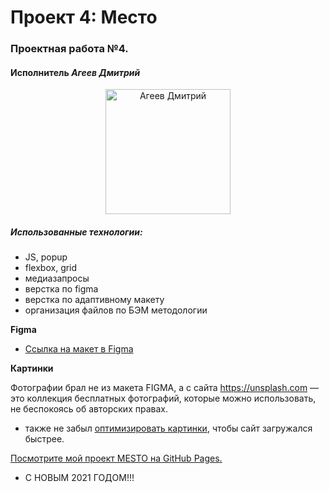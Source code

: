 # Проект 4: Место

### Проектная работа №4.
#### Исполнитель                                  *Агеев Дмитрий* 

<p align="center"><img src="https://scontent.fmsq2-1.fna.fbcdn.net/v/t1.0-9/127142444_1292068024474820_2603593254457549792_n.jpg?_nc_cat=102&ccb=2&_nc_sid=174925&_nc_eui2=AeFXGGTQfxI4NkbUgnPHKOIEC708gKFaF1oLvTyAoVoXWo7l_kphk0y12abzj5r3aoeVHfb0UVakq_HxHqkQmKlx&_nc_ohc=57EGW658I-MAX8OhEEB&_nc_ht=scontent.fmsq2-1.fna&oh=d28dc7fb4789d3e2533eacc5b48db7f6&oe=6041B37C" width="200" alt="Агеев Дмитрий"></p>

##### Использованные технологии:
* JS, popup
* flexbox, grid
* медиазапросы
* верстка по figma
* верстка по адаптивному макету
* организация файлов по БЭМ методологии

**Figma**

* [Ссылка на макет в Figma](https://www.figma.com/file/2cn9N9jSkmxD84oJik7xL7/JavaScript.-Sprint-4?node-id=28212%3A269)

**Картинки**

Фотографии брал не из макета FIGMA, а с сайта https://unsplash.com — это коллекция бесплатных фотографий,
которые можно использовать, не беспокоясь об авторских правах.
+ также не забыл [оптимизировать картинки](https://tinypng.com/), чтобы сайт загружался быстрее.

[Посмотрите мой проект MESTO на GitHub Pages.](https://ageevdmitryminsk.github.io/mesto/index.html)

* C НОВЫМ 2021 ГОДОМ!!!
